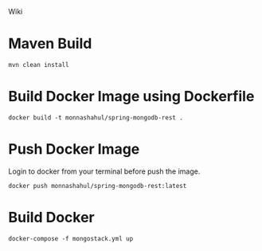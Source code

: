 Wiki

Maven Build
============
```
mvn clean install
```
Build Docker Image using Dockerfile
====================================
```
docker build -t monnashahul/spring-mongodb-rest .
```
Push Docker Image
=================
Login to docker from your terminal before push the image.
```
docker push monnashahul/spring-mongodb-rest:latest
```
Build Docker
======================
```
docker-compose -f mongostack.yml up
```